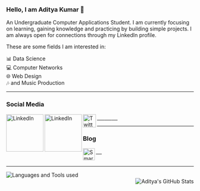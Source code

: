 ### Hello, I am Aditya Kumar 👋

An Undergraduate Computer Applications Student. I am currently focusing on learning, gaining knowledge and practicing by building simple projects. 
I am always open for connections through my LinkedIn profile. 

These are some fields I am interested in:

📊 Data Science <br>
💻 Computer Networks <br>
🌐 Web Design <br>
🎶 and Music Production <br>

---

### Social Media <br>

<a href="https://www.linkedin.com/in/adityakumar101/">
  <img align="left" alt="LinkedIn" width="100px" src="https://res.cloudinary.com/importdata/image/upload/v1595012354/linkedin_t9qiwy.png" /> &nbsp;&nbsp;&nbsp;&nbsp;
</a>

<a href="https://www.instagram.com/prod.hrtg/">
  <img align="left" alt="LinkedIn" width="100px" src="https://www.instagram.com/static/images/web/mobile_nav_type_logo.png/735145cfe0a4.png" /> &nbsp;&nbsp;&nbsp;&nbsp;
</a>

<a href="https://twitter.com/_adityakumar_">
  <img align="left" alt="Twitter" width="35px" src="https://res.cloudinary.com/importdata/image/upload/v1595012924/Twitter_Logo_Blue_gbtagu.png" /> &nbsp;&nbsp;&nbsp;&nbsp;
</a>
<br>

---

### Blog <br>

<a href="https://blog.smartcodehub.com/author/aditya/">
  <img align="left" alt="SmartCodeHub Blog" width="32px" src="https://blog.smartcodehub.com/content/images/2020/03/logo--1-.png" /> &nbsp;&nbsp;&nbsp;&nbsp;
</a>
<br>
<br>

---

<a href="#">
  <img align="left" alt="Languages and Tools used" src="https://github-readme-stats.vercel.app/api/top-langs/?username=adityakumaar&show_icons=true&hide_border=true" />
</a>
<br>

<a href="#">
  <img align="right" alt="Aditya's GitHub Stats" src="https://github-readme-stats.vercel.app/api?username=adityakumaar&show_icons=true&hide_border=true" />
</a>
<br>

<!--
### Updated Resume <br>
<a href="#">
  <img aligh="" alt="Resume-Aditya-Kumar" src="https://github.com/adityakumaar/adityakumaar/blob/master/resume-aditya-kumar.png" />
</a>
<br>
--->

<!--
<img src="https://res.cloudinary.com/importdata/image/upload/v1595012924/kaggle_ksaktb.png" alt="drawing" width="75"/>
<img src="https://res.cloudinary.com/importdata/image/upload/v1595012354/yt_logo_jjgys4.png" alt="drawing" width="100"/>&nbsp;&nbsp;&nbsp;&nbsp;
<img src="https://res.cloudinary.com/importdata/image/upload/v1595012354/medium_mono_hoz0z5.png" alt="drawing" width="35"/>&nbsp;&nbsp;&nbsp;&nbsp;
<img src="https://res.cloudinary.com/importdata/image/upload/v1595012924/Twitter_Logo_Blue_gbtagu.png" alt="drawing" width="40"/>&nbsp;&nbsp;&nbsp;&nbsp;
-->

<!--
**adityakumaar/adityakumaar** is a ✨ _special_ ✨ repository because its `README.md` (this file) appears on your GitHub profile.

Here are some ideas to get you started:

- 🔭 I’m currently working on ...
- 🌱 I’m currently learning ...
- 👯 I’m looking to collaborate on ...
- 🤔 I’m looking for help with ...
- 💬 Ask me about ...
- 📫 How to reach me: ...
- 😄 Pronouns: ...
- ⚡ Fun fact: ...
-->

